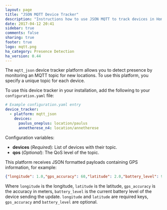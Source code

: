 ```yaml
---
layout: page
title: "JSON MQTT Device Tracker"
description: "Instructions how to use JSON MQTT to track devices in Home Assistant."
date: 2017-04-12 20:41
sidebar: true
comments: false
sharing: true
footer: true
logo: mqtt.png
ha_category: Presence Detection
ha_version: 0.44
---
```



The `mqtt_json` device tracker platform allows you to detect presence by monitoring an MQTT topic for new locations. To use this platform, you specify a unique topic for each device.

To use this device tracker in your installation, add the following to your `configuration.yaml` file:

```yaml
# Example configuration.yaml entry
device_tracker:
  - platform: mqtt_json
    devices:
      paulus_oneplus: location/paulus
      annetherese_n4: location/annetherese
```

Configuration variables:

- **devices** (*Required*): List of devices with their topic.
- **qos** (*Optional*): The QoS level of the topic.

This platform receives JSON formatted payloads containing GPS information, for example:

```json
{"longitude": 1.0,"gps_accuracy": 60,"latitude": 2.0,"battery_level": 99.9}
```

Where `longitude` is the longitude, `latitude` is the latitude, `gps_accuracy` is the accuracy in meters, `battery_level` is the current battery level of the device sending the update.
`longitude` and `latitude` are required keys, `gps_accuracy` and `battery_level` are optional.
